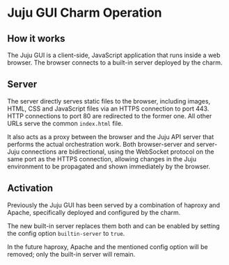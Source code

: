 <!--
Operation.md
Copyright 2013 Canonical Ltd.
This work is licensed under the Creative Commons Attribution-Share Alike 3.0
Unported License. To view a copy of this license, visit
http://creativecommons.org/licenses/by-sa/3.0/ or send a letter to Creative
Commons, 171 Second Street, Suite 300, San Francisco, California, 94105, USA.
-->

# Juju GUI Charm Operation #

## How it works ##

The Juju GUI is a client-side, JavaScript application that runs inside a
web browser. The browser connects to a built-in server deployed by the
charm.

## Server ##

The server directly serves static files to the browser, including
images, HTML, CSS and JavaScript files via an HTTPS connection to port
443. HTTP connections to port 80 are redirected to the former one.
All other URLs serve the common `index.html` file.

It also acts as a proxy between the browser and the Juju API server that
performs the actual orchestration work. Both browser-server and server-
Juju connections are bidirectional, using the WebSocket protocol on the
same port as the HTTPS connection, allowing changes in the Juju
environment to be propagated and shown immediately by the browser.

## Activation ##

Previously the Juju GUI has been served by a combination of haproxy and
Apache, specifically deployed and configured by the charm.

The new built-in server replaces them both and can be enabled by
setting the config option `builtin-server` to `true`.

In the future haproxy, Apache and the mentioned config option will be
removed; only the built-in server will remain.
